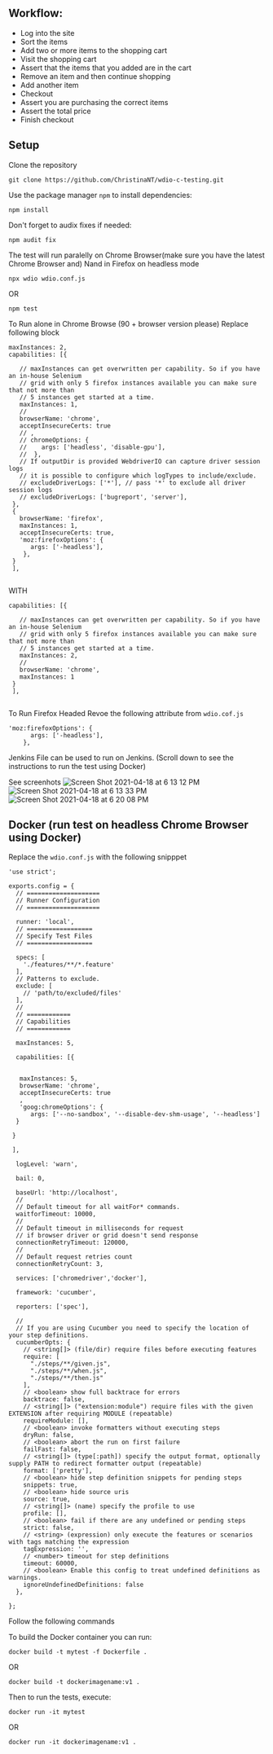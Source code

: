 ## Workflow:
* Log into the site
* Sort the items
* Add two or more items to the shopping cart
* Visit the shopping cart
* Assert that the items that you added are in the cart
* Remove an item and then continue shopping
* Add another item
* Checkout
* Assert you are purchasing the correct items
* Assert the total price
* Finish checkout
## Setup

Clone the repository
```
git clone https://github.com/ChristinaNT/wdio-c-testing.git
```

Use the package manager `npm` to install dependencies:
```
npm install
```

Don't forget to audix fixes if needed:
```
npm audit fix
```

The test will run paralelly on Chrome Browser(make sure you have the latest Chrome Browser and) Nand in Firefox on headless mode
```
npx wdio wdio.conf.js
```

OR

```
npm test
```

To Run alone in Chrome Browse (90 + browser version please) Replace following block  
```
maxInstances: 2,
capabilities: [{
    
   // maxInstances can get overwritten per capability. So if you have an in-house Selenium
   // grid with only 5 firefox instances available you can make sure that not more than
   // 5 instances get started at a time.
   maxInstances: 1,
   //
   browserName: 'chrome',
   acceptInsecureCerts: true
   // ,
   // chromeOptions: {
   //    args: ['headless', 'disable-gpu'],
   //  },
   // If outputDir is provided WebdriverIO can capture driver session logs
   // it is possible to configure which logTypes to include/exclude.
   // excludeDriverLogs: ['*'], // pass '*' to exclude all driver session logs
   // excludeDriverLogs: ['bugreport', 'server'],
 },
 {
   browserName: 'firefox',
   maxInstances: 1,
   acceptInsecureCerts: true,
   'moz:firefoxOptions': {
      args: ['-headless'],
    },
 }
 ],
 
```
WITH

```
capabilities: [{
    
   // maxInstances can get overwritten per capability. So if you have an in-house Selenium
   // grid with only 5 firefox instances available you can make sure that not more than
   // 5 instances get started at a time.
   maxInstances: 2,
   //
   browserName: 'chrome',
   maxInstances: 1
 }
 ],
 

```

To Run Firefox Headed Revoe the following attribute from `wdio.cof.js`

```
'moz:firefoxOptions': {
      args: ['-headless'],
    },

```

Jenkins File can be used to run on Jenkins. (Scroll down to see the instructions to run the test using Docker)

See screenhots
![Screen Shot 2021-04-18 at 6 13 12 PM](https://user-images.githubusercontent.com/35588518/115162636-a6cb7680-a072-11eb-9f2f-b7eba2c9da6d.png)
![Screen Shot 2021-04-18 at 6 13 33 PM](https://user-images.githubusercontent.com/35588518/115162637-a8953a00-a072-11eb-8151-dff7ff070193.png)
![Screen Shot 2021-04-18 at 6 20 08 PM](https://user-images.githubusercontent.com/35588518/115162651-be0a6400-a072-11eb-8e82-c75894133567.png)

## Docker (run test on headless Chrome Browser using Docker)

Replace the `wdio.conf.js` with the following snipppet

```
'use strict';

exports.config = {
  // ====================
  // Runner Configuration
  // ====================
  
  runner: 'local',
  // ==================
  // Specify Test Files
  // ==================
  
  specs: [
    './features/**/*.feature'
  ],
  // Patterns to exclude.
  exclude: [
    // 'path/to/excluded/files'
  ],
  //
  // ============
  // Capabilities
  // ============
  
  maxInstances: 5,
  
  capabilities: [{
    
  
   maxInstances: 5,
   browserName: 'chrome',
   acceptInsecureCerts: true
   ,
   'goog:chromeOptions': {
      args: ['--no-sandbox', '--disable-dev-shm-usage', '--headless']
  }        
   
 }

 ],

  logLevel: 'warn',
  
  bail: 0,
  
  baseUrl: 'http://localhost',
  //
  // Default timeout for all waitFor* commands.
  waitforTimeout: 10000,
  //
  // Default timeout in milliseconds for request
  // if browser driver or grid doesn't send response
  connectionRetryTimeout: 120000,
  //
  // Default request retries count
  connectionRetryCount: 3,

  services: ['chromedriver','docker'],
    
  framework: 'cucumber',
  
  reporters: ['spec'],

  //
  // If you are using Cucumber you need to specify the location of your step definitions.
  cucumberOpts: {
    // <string[]> (file/dir) require files before executing features
    require: [
      "./steps/**/given.js",
      "./steps/**/when.js",
      "./steps/**/then.js"
    ],
    // <boolean> show full backtrace for errors
    backtrace: false,
    // <string[]> ("extension:module") require files with the given EXTENSION after requiring MODULE (repeatable)
    requireModule: [],
    // <boolean> invoke formatters without executing steps
    dryRun: false,
    // <boolean> abort the run on first failure
    failFast: false,
    // <string[]> (type[:path]) specify the output format, optionally supply PATH to redirect formatter output (repeatable)
    format: ['pretty'],
    // <boolean> hide step definition snippets for pending steps
    snippets: true,
    // <boolean> hide source uris
    source: true,
    // <string[]> (name) specify the profile to use
    profile: [],
    // <boolean> fail if there are any undefined or pending steps
    strict: false,
    // <string> (expression) only execute the features or scenarios with tags matching the expression
    tagExpression: '',
    // <number> timeout for step definitions
    timeout: 60000,
    // <boolean> Enable this config to treat undefined definitions as warnings.
    ignoreUndefinedDefinitions: false
  },
  
};
```
Follow the following commands

To build the Docker container you can run:

```
docker build -t mytest -f Dockerfile .
```
OR
```
docker build -t dockerimagename:v1 .
```
Then to run the tests, execute:

```
docker run -it mytest
```
OR
```
docker run -it dockerimagename:v1 .
